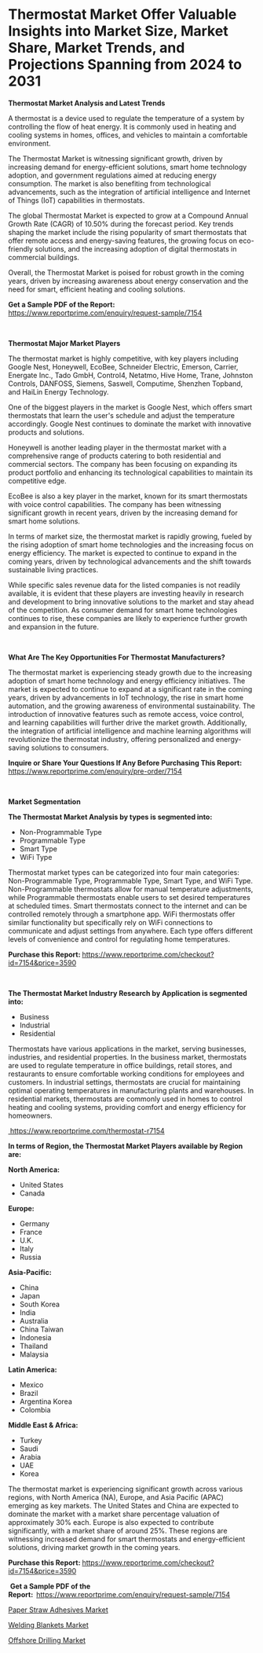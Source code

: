 <p><h1>Thermostat Market Offer Valuable Insights into Market Size, Market Share, Market Trends, and Projections Spanning from 2024 to 2031</h1></p><p><strong>Thermostat Market Analysis and Latest Trends</strong></p>
<p><p>A thermostat is a device used to regulate the temperature of a system by controlling the flow of heat energy. It is commonly used in heating and cooling systems in homes, offices, and vehicles to maintain a comfortable environment.</p><p>The Thermostat Market is witnessing significant growth, driven by increasing demand for energy-efficient solutions, smart home technology adoption, and government regulations aimed at reducing energy consumption. The market is also benefiting from technological advancements, such as the integration of artificial intelligence and Internet of Things (IoT) capabilities in thermostats.</p><p>The global Thermostat Market is expected to grow at a Compound Annual Growth Rate (CAGR) of 10.50% during the forecast period. Key trends shaping the market include the rising popularity of smart thermostats that offer remote access and energy-saving features, the growing focus on eco-friendly solutions, and the increasing adoption of digital thermostats in commercial buildings.</p><p>Overall, the Thermostat Market is poised for robust growth in the coming years, driven by increasing awareness about energy conservation and the need for smart, efficient heating and cooling solutions.</p></p>
<p><strong>Get a Sample PDF of the Report:&nbsp;</strong> <a href="https://www.reportprime.com/enquiry/request-sample/7154">https://www.reportprime.com/enquiry/request-sample/7154</a></p>
<p>&nbsp;</p>
<p><strong>Thermostat Major Market Players</strong></p>
<p><p>The thermostat market is highly competitive, with key players including Google Nest, Honeywell, EcoBee, Schneider Electric, Emerson, Carrier, Energate Inc., Tado GmbH, Control4, Netatmo, Hive Home, Trane, Johnston Controls, DANFOSS, Siemens, Saswell, Computime, Shenzhen Topband, and HaiLin Energy Technology.</p><p>One of the biggest players in the market is Google Nest, which offers smart thermostats that learn the user's schedule and adjust the temperature accordingly. Google Nest continues to dominate the market with innovative products and solutions.</p><p>Honeywell is another leading player in the thermostat market with a comprehensive range of products catering to both residential and commercial sectors. The company has been focusing on expanding its product portfolio and enhancing its technological capabilities to maintain its competitive edge.</p><p>EcoBee is also a key player in the market, known for its smart thermostats with voice control capabilities. The company has been witnessing significant growth in recent years, driven by the increasing demand for smart home solutions.</p><p>In terms of market size, the thermostat market is rapidly growing, fueled by the rising adoption of smart home technologies and the increasing focus on energy efficiency. The market is expected to continue to expand in the coming years, driven by technological advancements and the shift towards sustainable living practices.</p><p>While specific sales revenue data for the listed companies is not readily available, it is evident that these players are investing heavily in research and development to bring innovative solutions to the market and stay ahead of the competition. As consumer demand for smart home technologies continues to rise, these companies are likely to experience further growth and expansion in the future.</p></p>
<p>&nbsp;</p>
<p><strong>What Are The Key Opportunities For Thermostat Manufacturers?</strong></p>
<p><p>The thermostat market is experiencing steady growth due to the increasing adoption of smart home technology and energy efficiency initiatives. The market is expected to continue to expand at a significant rate in the coming years, driven by advancements in IoT technology, the rise in smart home automation, and the growing awareness of environmental sustainability. The introduction of innovative features such as remote access, voice control, and learning capabilities will further drive the market growth. Additionally, the integration of artificial intelligence and machine learning algorithms will revolutionize the thermostat industry, offering personalized and energy-saving solutions to consumers.</p></p>
<p><strong>Inquire or Share Your Questions If Any Before Purchasing This Report:</strong> <a href="https://www.reportprime.com/enquiry/pre-order/7154">https://www.reportprime.com/enquiry/pre-order/7154</a></p>
<p>&nbsp;</p>
<p><strong>Market Segmentation</strong></p>
<p><strong>The Thermostat Market Analysis by types is segmented into:</strong></p>
<p><ul><li>Non-Programmable Type</li><li>Programmable Type</li><li>Smart Type</li><li>WiFi Type</li></ul></p>
<p><p>Thermostat market types can be categorized into four main categories: Non-Programmable Type, Programmable Type, Smart Type, and WiFi Type. Non-Programmable thermostats allow for manual temperature adjustments, while Programmable thermostats enable users to set desired temperatures at scheduled times. Smart thermostats connect to the internet and can be controlled remotely through a smartphone app. WiFi thermostats offer similar functionality but specifically rely on WiFi connections to communicate and adjust settings from anywhere. Each type offers different levels of convenience and control for regulating home temperatures.</p></p>
<p><strong>Purchase this Report:&nbsp;</strong><a href="https://www.reportprime.com/checkout?id=7154&price=3590">https://www.reportprime.com/checkout?id=7154&price=3590</a></p>
<p>&nbsp;</p>
<p><strong>The Thermostat Market Industry Research by Application is segmented into:</strong></p>
<p><ul><li>Business</li><li>Industrial</li><li>Residential</li></ul></p>
<p><p>Thermostats have various applications in the market, serving businesses, industries, and residential properties. In the business market, thermostats are used to regulate temperature in office buildings, retail stores, and restaurants to ensure comfortable working conditions for employees and customers. In industrial settings, thermostats are crucial for maintaining optimal operating temperatures in manufacturing plants and warehouses. In residential markets, thermostats are commonly used in homes to control heating and cooling systems, providing comfort and energy efficiency for homeowners.</p></p>
<p><a href="https://www.reportprime.com/thermostat-r7154">&nbsp;https://www.reportprime.com/thermostat-r7154</a></p>
<p><strong>In terms of Region, the Thermostat Market Players available by Region are:</strong></p>
<p>
    <p> <strong> North America: </strong>
        <ul>
            <li>United States</li>
            <li>Canada</li>
        </ul>
        </p> 
    <p> <strong> Europe: </strong>
        <ul>
            <li>Germany</li>
            <li>France</li>
            <li>U.K.</li>
            <li>Italy</li>
            <li>Russia</li>
        </ul>
        </p> 
    <p> <strong> Asia-Pacific: </strong>
        <ul>
            <li>China</li>
            <li>Japan</li>
            <li>South Korea</li>
            <li>India</li>
            <li>Australia</li>
            <li>China Taiwan</li>
            <li>Indonesia</li>
            <li>Thailand</li>
            <li>Malaysia</li>
        </ul>
        </p> 
    <p> <strong> Latin America: </strong>
        <ul>
            <li>Mexico</li>
            <li>Brazil</li>
            <li>Argentina Korea</li>
            <li>Colombia</li>
        </ul>
        </p> 
    <p> <strong> Middle East & Africa: </strong>
        <ul>
            <li>Turkey</li>
            <li>Saudi</li>
            <li>Arabia</li>
            <li>UAE</li>
            <li>Korea</li>
        </ul>
    </p>
    </p>
<p><p>The thermostat market is experiencing significant growth across various regions, with North America (NA), Europe, and Asia Pacific (APAC) emerging as key markets. The United States and China are expected to dominate the market with a market share percentage valuation of approximately 30% each. Europe is also expected to contribute significantly, with a market share of around 25%. These regions are witnessing increased demand for smart thermostats and energy-efficient solutions, driving market growth in the coming years.</p></p>
<p><strong>Purchase this Report: </strong><a href="https://www.reportprime.com/checkout?id=7154&price=3590">https://www.reportprime.com/checkout?id=7154&price=3590</a></p>
<p>&nbsp;<strong>Get a Sample PDF of the Report:&nbsp;&nbsp;</strong><a href="https://www.reportprime.com/enquiry/request-sample/7154">https://www.reportprime.com/enquiry/request-sample/7154</a></p>
<p><strong></strong></p>
<p><p><a href="https://extreme-scabiosa-c81.notion.site/Paper-Straw-Adhesives-Market-Research-Report-Forecasted-for-Period-from-2024-2031-by-Market-Type--31aabe5514d045e78e0e8edb3839d043">Paper Straw Adhesives Market</a></p><p><a href="https://adventurous-uranium-ef9.notion.site/Welding-Blankets-Market-Size-and-Examines-its-Market-Scope-with-a-Primary-Focus-on-Growth-Opportun-acfcdd2e7f1e4334a9b9b98545b59e8b">Welding Blankets Market</a></p><p><a href="https://github.com/Angelnienowdseej3e45z3p8c/Market-Research-Report-List-2/blob/main/offshore-drilling-market.md">Offshore Drilling Market</a></p></p>